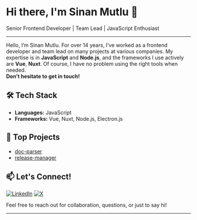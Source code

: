 # Hi there, I'm Sinan Mutlu 👋

Senior Frontend Developer | Team Lead | JavaScript Enthusiast

---

Hello, I’m Sinan Mutlu. For over 14 years, I’ve worked as a frontend developer and team lead on many projects at various companies. My expertise is in **JavaScript** and **Node.js**, and the frameworks I use actively are **Vue**, **Nuxt**. Of course, I have no problem using the right tools when needed.  
**Don’t hesitate to get in touch!**

## 🛠️ Tech Stack
- **Languages:** JavaScript
- **Frameworks:** Vue, Nuxt, Node.js, Electron.js

## 🚀 Top Projects
- [doc-parser](https://github.com/SinanMtl/doc-parser)
- [release-manager](https://github.com/SinanMtl/release-manager)

## 📫 Let's Connect!
[![LinkedIn](https://img.shields.io/badge/LinkedIn-0077B5?style=flat-square&logo=linkedin&logoColor=white)](https://www.linkedin.com/in/sinanmutlu)
[![X](https://img.shields.io/badge/X-1DA1F2?style=flat-square&logo=x&logoColor=white)](https://x.com/SinanMtl)

Feel free to reach out for collaboration, questions, or just to say hi!

---

<!--
**SinanMtl/SinanMtl** is a ✨ special ✨ repository because its `README.md` (this file) appears on your GitHub profile.
-->
